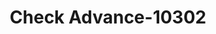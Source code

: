 ---
f_zip-code: 45322
f_state-code: OH
title: Check Advance-10302
f_phone: 937-836-6399
f_city-only: Englewood
f_address: 320 West National Road Englewood
f_location-unique-id: '10302'
slug: check-advance-10302
updated-on: '2024-05-30T13:46:58.046Z'
created-on: '2024-05-30T13:36:59.803Z'
published-on: '2024-05-30T13:54:32.469Z'
f_city-state: cms/city/englewood-oh.md
f_company: cms/company/check-advance.md
f_state: cms/state/ohio.md
layout: '[payday-loan].html'
tags: payday-loan
---